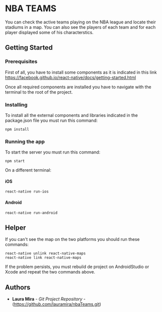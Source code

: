 # NBA TEAMS

You can check the active teams playing on the NBA league and locate their stadiums in a map. You can also see the players of each team and for each player displayed some of his characterstics.

## Getting Started

### Prerequisites

First of all, you have to install some components as it is indicated in this link https://facebook.github.io/react-native/docs/getting-started.html

Once all required components are installed you have to navigate with the terminal to the root of the project.

### Installing

To install all the external components and libraries indicated in the package.json file you must run this command:

```
npm install
```

### Running the app

To start the server you must run this command:

```
npm start
```

On a different terminal:

#### iOS

```
react-native run-ios
```

#### Android

```
react-native run-android
```
## Helper

If you can't see the map on the two platforms you should run these commands:

```
react-native unlink react-native-maps
react-native link react-native-maps
```

If the problem persists, you must rebuild de project on AndroidStudio or Xcode and repeat the two commands above.

## Authors

* **Laura Mira** - *Git Project Repository* - (https://github.com/lauramira/nbaTeams.git)
